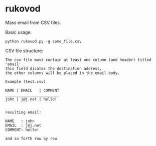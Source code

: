 rukovod
=======

Mass email from CSV files.


Basic usage:

    python rukovod.py -g some_file.csv

CSV file structure:

    The csv file must contain at least one column (and header) titled 'email'
    this field dicates the destination address, 
    the other columns will be placed in the email body.
    
    Example (test.csv)
    
    NAME | EMAIL   | COMMENT
    ________________________
    john | j@j.net | hello!
    
    
    resulting email:
    
    NAME   : john
    EMAIL  : j@j.net
    COMMENT: hello!
    
    and so forth row by row.
